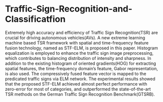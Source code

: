 # Traffic-Sign-Recognition-and-Classificatfion
Extremely high accuracy and efficiency of Traffic Sign Recognition(TSR) are crucial for driving autonomous vehicles(AVs). A new extreme learning machine based TSR framework with spatial and time-frequency feature fusion technology, named as STF-ELM, is proposed in this paper. Histogram equalization is employed to enhance the traffic sign image preprocessing, which contributes to balancing distribution of intensity and sharpness. In addition to the existing histogram of oriented gradients(HOG) for extracting spatial features, the time-frequency domain’s feature, Gabor representation, is also used. The compressively fused feature vector is mapped to the predicated traffic signs via ELM network. The experimental results showed that the proposed STF-ELM achieved almost perfect performance with zero-error for most of categories, and outperformed the state-of-the-art TSR methods on the German Traffic Sign Recognition Benchmark(GTSRB).
